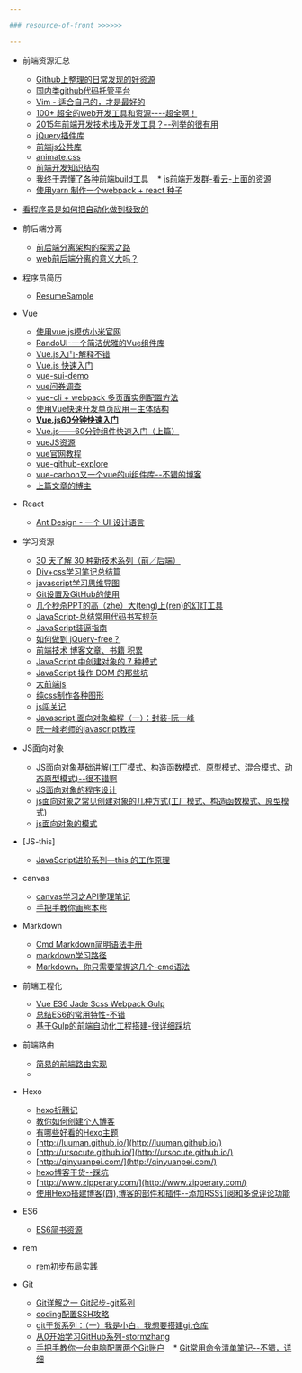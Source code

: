 ```yaml
---

### resource-of-front >>>>>>

---
```


* 前端资源汇总
    * [Github上整理的日常发现的好资源](https://github.com/poetries/mywiki)
    * [国内类github代码托管平台](http://caibaojian.com/git.html)
    * [Vim - 适合自己的，才是最好的](http://www.open-open.com/news/view/12292ee)
    * [100+ 超全的web开发工具和资源----超全啊！](https://xituqu.com/170.html)
    * [2015年前端开发技术栈及开发工具？--列举的很有用](https://www.zhihu.com/question/33179506)
    * [jQuery插件库](http://www.jq22.com/)
    * [前端js公共库](http://blog.gimhoy.com/archives/aliyun-js.html)
    * [animate.css](https://daneden.github.io/animate.css/)
    * [前端开发知识结构](https://github.com/JacksonTian/fks)
    * [我终于弄懂了各种前端build工具](https://www.sdk.cn/news/5412?hmsr=toutiao.io&utm_medium=toutiao.io&utm_source=toutiao.io)
    * [js前端开发群-看云-上面的资源](http://www.kancloud.cn/jikeytang/qq/81141)
    * [使用yarn 制作一个webpack + react 种子](http://www.jackpu.com/shi-yong-yarn-zhi-zuo-ge-webpack-react-chong-zi/)

* [看程序员是如何把自动化做到极致的](http://blog.jobbole.com/100744/)  
* 前后端分离
    * [前后端分离架构的探索之路](https://segmentfault.com/a/1190000003795517)
    * [web前后端分离的意义大吗？](http://www.zhihu.com/question/28207685)
* 程序员简历
    * [ResumeSample](https://github.com/geekcompany/ResumeSample)
* Vue
    * [使用vue.js模仿小米官网](https://github.com/wendaosanshou/mi-by-vue)
    * [RandoUI-一个简洁优雅的Vue组件库](https://github.com/luojilab/radon-ui)
    * [Vue.js入门-解释不错](http://igeekbar.com/igeekbar/post/109.htm)
    * [Vue.js 快速入门](http://www.imooc.com/article/2688)
    * [vue-sui-demo](https://github.com/eteplus/vue-sui-demo/)
    * [vue问券调查](https://github.com/pramper/Demos/tree/master/Vue-Demos/Questionnaire)
    * [vue-cli + webpack 多页面实例配置方法](http://lanchenglv.com/article/2016/0826/vue-cli_webpack_multi-page.html)
    * [使用Vue快速开发单页应用－主体结构](https://segmentfault.com/a/1190000006711743)
    * [**Vue.js60分钟快速入门**](http://mp.weixin.qq.com/s?__biz=MzAxODE2MjM1MA==&mid=2651551140&idx=1&sn=5b791228d7978a837bb83063cf6e07d6&scene=0#wechat_redirect)
    * [Vue.js——60分钟组件快速入门（上篇）](http://web.jobbole.com/87707/)
    * [vueJS资源](http://web.jobbole.com/?s=vue)
    * [vue官网教程](http://cn.vuejs.org/guide/overview.html)
    * [vue-github-explore](https://github-e.leanapp.cn/user/SidKwok/repos)
    * [vue-carbon又一个vue的ui组件库--不错的博客](http://gold.xitu.io/entry/57cd28375bbb500074f91bcf)
    * [上篇文章的博主](http://www.myronliu.com/)
* React
    * [Ant Design - 一个 UI 设计语言](http://ant.design/)

* 学习资源
    * [30 天了解 30 种新技术系列（前／后端）](http://gold.xitu.io/entry/57c928160e3dd90063e3267d)
    * [Div+css学习笔记总结篇](http://www.jianshu.com/p/8ebebb84b1c1)
    * [javascript学习思维导图](http://weber.pub/javascript%E5%AD%A6%E4%B9%A0%E6%80%9D%E7%BB%B4%E5%AF%BC%E5%9B%BE/104.html)
    * [Git设置及GitHub的使用](http://www.cnblogs.com/peterzd/archive/2012/04/22/2465230.html)
    * [几个秒杀PPT的高（zhe）大(teng)上(ren)的幻灯工具](http://www.jianshu.com/p/09a3bbb8b362)
    * [JavaScript-总结常用代码书写规范](https://segmentfault.com/a/1190000006835021)
    * [JavaScript装逼指南](https://segmentfault.com/a/1190000000514581)
    * [如何做到 jQuery-free？](http://www.ruanyifeng.com/blog/2013/05/jquery-free.html)
    * [前端技术 博客文章、书籍 积累](https://segmentfault.com/a/1190000004988551)
    * [JavaScript 中创建对象的 7 种模式](http://gold.xitu.io/entry/57e767a02e958a00543d9f1c)
    * [JavaScript 操作 DOM 的那些坑](http://web.jobbole.com/88099/)
    * [大前端js](http://www.daqianduan.com/front/javascript)
    * [纯css制作各种图形](https://segmentfault.com/a/1190000002780453)
    * [js闯关记](http://gold.xitu.io/post/57fe3db0816dfa0056d7d713?utm_source=gold_browser_extension)
    * [Javascript 面向对象编程（一）：封装-阮一峰](http://www.ruanyifeng.com/blog/2010/05/object-oriented_javascript_encapsulation.html)
    * [阮一峰老师的javascript教程](http://www.ruanyifeng.com/blog/javascript/)
* JS面向对象
    * [JS面向对象基础讲解(工厂模式、构造函数模式、原型模式、混合模式、动态原型模式)--很不错啊](http://www.jb51.net/article/53823.htm)
    * [JS面向对象的程序设计](http://www.cnblogs.com/gaojun/archive/2013/10/24/3386552.html)
    * [js面向对象之常见创建对象的几种方式(工厂模式、构造函数模式、原型模式)](http://www.jb51.net/article/74549.htm)
    * [js面向对象的模式](https://www.baidu.com/s?wd=js面向对象的集中模式&rsv_spt=1&rsv_iqid=0xaa69a48f00053600&issp=1&f=8&rsv_bp=1&rsv_idx=2&ie=utf-8&rqlang=cn&tn=baiduhome_pg&rsv_enter=1&oq=js面向对象&rsv_t=168bV593hyjefS7PlYxh6UYR%2BDxBcvWkTY0G4I2t55Z6YxslJxQziuvv5%2FMtx7Q5GnZa&rsv_pq=ec7424de0005f963&inputT=16174&rsv_sug3=42&rsv_sug1=37&rsv_sug7=100&bs=js面向对象)
* [JS-this]
    * [JavaScript进阶系列—this 的工作原理](http://mp.weixin.qq.com/s?__biz=MzA4MjYyOTQ0Mg==&mid=2649688461&idx=2&sn=e48a38ccbfe2dfa234137620d88afe9d&chksm=87996fa0b0eee6b60cbbef5accc6ff83aa64c590d75c911a12b791f88b59df308c976e147721&mpshare=1&scene=1&srcid=1020DTB0zO5ScywptFPTfJpJ#rd)
* canvas
    * [canvas学习之API整理笔记](http://luckykun.com/work/2016-09-01/canvas-study01.html)
    * [手把手教你画熊本熊](http://blog.ilanyy.com/html5/draw-kumamon-by-canvas.html)
* Markdown
    * [Cmd Markdown简明语法手册](https://www.zybuluo.com/mdeditor?url=https%3A%2F%2Fwww.zybuluo.com%2Fstatic%2Feditor%2Fmd-help.markdown#cmd-markdown-简明语法手册)
    * [markdown学习路径](http://www.jianshu.com/p/124ae0efaa71)
    * [Markdown，你只需要掌握这几个-cmd语法](https://www.zybuluo.com/AntLog/note/63228)
* 前端工程化
    * [Vue ES6 Jade Scss Webpack Gulp](http://www.jeffjade.com/2016/05/08/106-vue-es6-jade-scss-webpack-gulp/)
    * [总结ES6的常用特性-不错](http://luckykun.com/work/2016-05-10/es6-feature.html)
    * [基于Gulp的前端自动化工程搭建-很详细踩坑](http://mrzhang123.github.io/2016/09/07/gulpUse/)
* 前端路由
    * [简易的前端路由实现](https://segmentfault.com/a/1190000006740604)
    * 
* Hexo
    * [hexo折腾记](http://gold.xitu.io/post/57ce675b816dfa00541a87f2)
    * [教你如何创建个人博客](http://gold.xitu.io/entry/57cc12de0e3dd90063f6926d)
    * [有哪些好看的Hexo主题](http://www.zhihu.com/question/24422335)
    * [http://luuman.github.io/](http://luuman.github.io/)
    * [http://ursocute.github.io/](http://ursocute.github.io/)
    * [http://qinyuanpei.com/](http://qinyuanpei.com/)
    * [hexo博客干货--踩坑](http://tengj.top/categories/hexo/)
    * [http://www.zipperary.com/](http://www.zipperary.com/)
    * [使用Hexo搭建博客(四),博客的部件和插件--添加RSS订阅和多说评论功能](http://www.jianshu.com/p/739bf1305e66)



* ES6
    * [ES6简书资源](http://www.jianshu.com/search?q=ES6&page=1&type=notes)

* rem
    * [rem初步布局实践](https://segmentfault.com/a/1190000006839117)

* Git
    * [Git详解之一 Git起步-git系列](http://www.open-open.com/lib/view/open1328069609436.html)
    * [coding配置SSH攻略](https://coding.net/help/doc/git/ssh-key.html)
    * [git干货系列：（一）我是小白，我想要搭建git仓库](http://www.jianshu.com/p/1d5e97222cad)
    * [从0开始学习GitHub系列-stormzhang](http://gold.xitu.io/entry/57de3e547db2a24eb1b8b19a)
    * [手把手教你一台电脑配置两个Git账户](http://m.blog.csdn.net/article/details?id=52694629)
    * [Git常用命令清单笔记--不错，详细](http://gold.xitu.io/entry/5809dbc42f301e005c2f27d9)

































